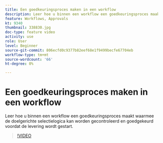 ```yaml
---
title: Een goedkeuringsproces maken in een workflow
description: Leer hoe u binnen een workflow een goedkeuringsproces maakt waarmee de doelgerichte selectielogica kan worden gecontroleerd en goedgekeurd voordat de levering wordt gestart.
feature: Workflows, Approvals
kt: 9340
thumbnail: 338830.jpg
doc-type: feature video
activity: use
role: User
level: Beginner
source-git-commit: 806ecfd0c9377b82eef68e1f9499becfe67704eb
workflow-type: tm+mt
source-wordcount: '66'
ht-degree: 0%

---
```



# Een goedkeuringsproces maken in een workflow

Leer hoe u binnen een workflow een goedkeuringsproces maakt waarmee de doelgerichte selectielogica kan worden gecontroleerd en goedgekeurd voordat de levering wordt gestart.

>[!VIDEO](https://video.tv.adobe.com/v/338830?quality=12)
